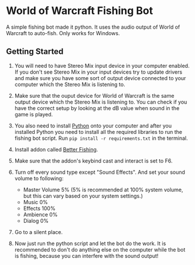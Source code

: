 # World of Warcraft Fishing Bot

A simple fishing bot made it python. It uses the audio output of World of Warcraft to auto-fish. Only works for Windows.

## Getting Started

1. You will need to have Stereo Mix input device in your computer enabled. If you don't see Stereo Mix in your input devices try to update drivers and make sure you have some sort of output device connected to your computer which the Stereo Mix is listening to.

2. Make sure that the ouput device for World of Warcraft is the same output device which the Stereo Mix is listening to. You can check if you have the correct setup by looking at the dB value when sound in the game is played.

3. You also need to install [Python](https://www.python.org/downloads/) onto your computer and after you installed Python you need to install all the required libraries to run the fishing bot script. Run ```pip install -r requirements.txt``` in the terminal.

3. Install addon called [Better Fishing](https://www.curseforge.com/wow/addons/better-fishing).

4. Make sure that the addon's keybind cast and interact is set to F6.

5. Turn off every sound type except "Sound Effects". And set your sound volume to following:
    - Master Volume 5% (5% is recommended at 100% system volume, but this can vary based on your system settings.)
    - Music 0%
    - Effects 100%
    - Ambience 0%
    - Dialog 0%

6. Go to a silent place.

7. Now just run the python script and let the bot do the work. It is recommended to don't do anything else on the computer while the bot is fishing, because you can interfere with the sound output!